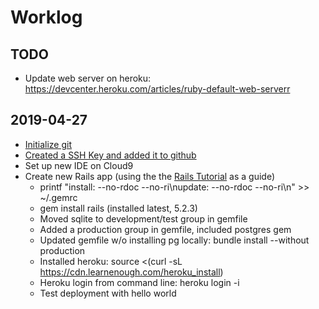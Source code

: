 # Worklog

## TODO

- Update web server on heroku: https://devcenter.heroku.com/articles/ruby-default-web-serverr

## 2019-04-27

- [Initialize git](https://www.atlassian.com/git/tutorials/setting-up-a-repository) 
- [Created a SSH Key and added it to github](https://help.github.com/en/articles/connecting-to-github-with-ssh)
- Set up new IDE on Cloud9
- Create new Rails app (using the the [Rails Tutorial](https://www.railstutorial.org/book/beginning) as a guide)
  - printf "install: --no-rdoc --no-ri\nupdate:  --no-rdoc --no-ri\n" >> ~/.gemrc
  - gem install rails (installed latest, 5.2.3)
  - Moved sqlite to development/test group in gemfile
  - Added a production group in gemfile, included postgres gem
  - Updated gemfile w/o installing pg locally: bundle install --without production
  - Installed heroku: source <(curl -sL https://cdn.learnenough.com/heroku_install)
  - Heroku login from command line: heroku login -i
  - Test deployment with hello world
